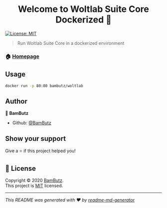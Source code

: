 <h1 align="center">Welcome to Woltlab Suite Core Dockerized 👋</h1>
<p>
  <a href="LICENSE" target="_blank">
    <img alt="License: MIT" src="https://img.shields.io/badge/License-MIT-yellow.svg" />
  </a>
</p>

> Run Woltlab Suite Core in a dockerized environment

### 🏠 [Homepage](https://githu,com/BamButz/docker-woltlab)

## Usage

```sh
docker run -p 80:80 bambutz/woltlab
```

## Author

👤 **BamButz**

* Github: [@BamButz](https://github.com/BamButz)

## Show your support

Give a ⭐️ if this project helped you!

## 📝 License

Copyright © 2020 [BamButz](https://github.com/BamButz).<br />
This project is [MIT](LICENSE) licensed.

***
_This README was generated with ❤️ by [readme-md-generator](https://github.com/kefranabg/readme-md-generator)_
